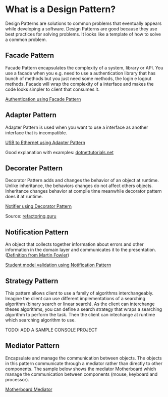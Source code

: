 # What is a Design Pattern?

Design Patterns are solutions to common problems that eventually appears while developing a software. Design Patterns are good because they use best practices for solving problems. It looks like a template of how to solve a common problem. 

## Facade Pattern

Facade Pattern encapsulates the complexity of a system, library or API. You use a facade when you e.g. need to use a authentication library that has bunch of methods but you just need some methods, the login e logout methods.
Facade will wrap the complexity of a interface and makes the code looks simpler to client that consumes it.

[Authentication using Facade Pattern](VideoConverter/)

## Adapter Pattern

Adapter Pattern is used when you want to use a interface as another interface that is incompatible.

[USB to Ethernet using Adapter Pattern](USBToEthernet/)

Good explanation with examples: [dotnettutorials.net](https://dotnettutorials.net/lesson/adapter-design-pattern/)

## Decorater Pattern

Decorator Pattern adds and changes the behavior of an object at runtime. Unlike inheritance, the behaviors changes do not affect others objects. Inheritance changes behavior at compile time meanwhile decorator pattern does it at runtime.

[Notifier using Decorator Pattern](Notifier/)

Source: [refactoring.guru](https://refactoring.guru/design-patterns/decorator)

## Notification Pattern

An object that collects together information about errors and other information in the domain layer and communicates it to the presentation. ([Definition from Martin Fowler](https://martinfowler.com/eaaDev/Notification.html))

[Student model validation using Notification Pattern](Student/)

## Strategy Pattern

This pattern allows client to use a family of algorithms interchangeably. Imagine the client can use different implementations of a searching algorithm (binary search or linear search). As the client can interchange theses algorithms, you can define a search strategy that wraps a searching algorithm to perform the task. Then the client can intechange at runtime which searching algorithm to use.

TODO: ADD A SAMPLE CONSOLE PROJECT

## Mediator Pattern

Encapsulate and manage the communication between objects. The objects in this pattern communicate through a mediator rather than directly to other components.
The sample below shows the mediator Motherboard which manage the communication between components (mouse, keyboard and processor).

[Motherboard Mediator](ComputerMotherBoardMediator/)

